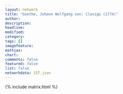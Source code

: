 ```yaml
---
layout: network
title: "Goethe, Johann Wolfgang von: Clavigo (1774)"
author:
description:
headline:
modified:
category:
tags: []
imagefeature: 
mathjax: 
chart: 
comments: false
featured: false
list: false
networkdata: 157.json
---
```

{% include matrix.html %}
